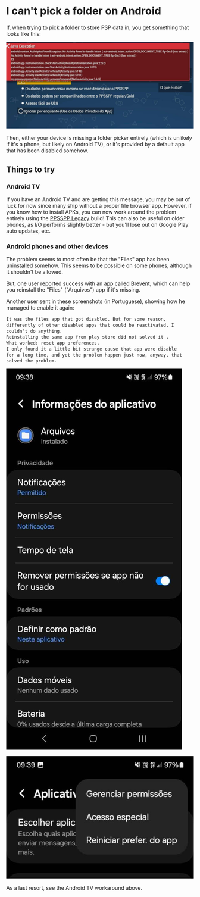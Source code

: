 # I can't pick a folder on Android

If, when trying to pick a folder to store PSP data in, you get something that looks like this:

![Big red Java exception](/static/img/docs/cant_pick_folder/exception.jpg)

Then, either your device is missing a folder picker entirely (which is unlikely if it's a phone, but likely on Android TV), or it's provided by a default app that has been disabled somehow.

## Things to try

### Android TV

If you have an Android TV and are getting this message, you may be out of luck for now since many ship without a proper file browser app. However, if you know how to install APKs, you can now work around the problem entirely using the [PPSSPP Legacy](/docs/reference/legacy-edition) build! This can also be useful on older phones, as I/O performs slightly better - but you'll lose out on Google Play auto updates, etc.

### Android phones and other devices

The problem seems to most often be that the "Files" app has been uninstalled somehow. This seems to be possible on some phones, although it shouldn't be allowed.

But, one user reported success with an app called [Brevent](https://play.google.com/store/apps/details?id=me.piebridge.brevent), which can help you reinstall the "Files" ("Arquivos") app if it's missing.

Another user sent in these screenshots (in Portuguese), showing how he managed to enable it again:

    It was the files app that got disabled. But for some reason,
    differently of other disabled apps that could be reactivated, I
    couldn't do anything.
    Reinstalling the same app from play store did not solved it .
    What worked: reset app preferences.
    I only found it a little bit strange cause that app were disable
    for a long time, and yet the problem happen just now, anyway, that
    solved the problem.

![Files app settings screen](/static/img/docs/cant_pick_folder/settings1.jpg)

![Reenabling the Files app](/static/img/docs/cant_pick_folder/settings2.jpg)

As a last resort, see the Android TV workaround above.
